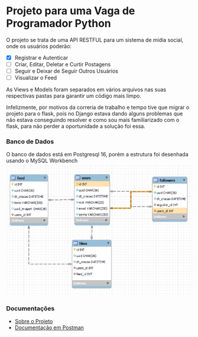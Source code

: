 # Projeto para uma Vaga de Programador Python

O projeto se trata de uma API RESTFUL para um sistema de midia social, onde os usuários poderão:
- [x] Registrar e Autenticar
- [ ] Criar, Editar, Deletar e Curtir Postagens
- [ ] Seguir e Deixar de Seguir Outros Usuários
- [ ] Visualizar o Feed

As Views e Models foram separados em vários arquivos nas suas respectivas pastas para garantir um código mais limpo.

Infelizmente, por motivos da correria de trabalho e tempo tive que migrar o projeto para o flask, pois no Django estava dando alguns problemas que não estava conseguindo resolver e como sou mais familiarizado com o flask, para não perder a oportunidade a solução foi essa.

### Banco de Dados
O banco de dados está em Postgresql 16, porém a estrutura foi desenhada usando o MySQL Workbench
![Estrutura do Banco de Dados](./docs/estrutura_db.png)

### Documentações
- [Sobre o Projeto](./docs/README.md)
- [Documentação em Postman](./docs/MkVerse%20-%20Teste%20B2Bit.postman_collection.json)